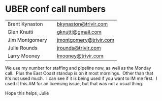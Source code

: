 # UBER conf call numbers

|     |     |     |
| --- | --- | --- |
| Brent Kynaston |     | bkynaston@trivir.com |     | 202-808-0328 |     |
| Glen Knutti |     | gknutti@gmail.com |     | 703-988-1525 |     |
| Jim Montgomery |     | jmontgomery@trivir.com |     | 202-660-1530 |     |
| Julie Rounds |     | jrounds@trivir.com |     | 703-659-9003 (Monday All TriVir call) |     |
| Larry Mooney |     | lmooney@trivir.com |     | 703-237-7220 |     |

We use my number for staffing and pipeline now, as well as the Monday call.  Plus the East Coast standup is on it most mornings.  Other than that it's not used much.  I can see if it is being used if you want to IM me first.  I used it this AM for an licensing issue, but that was not a usual thing.

Hope this helps,
Julie
